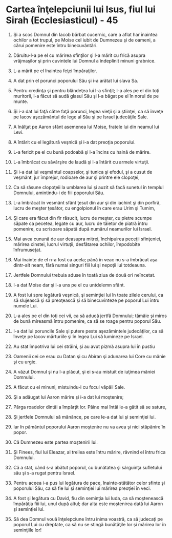 # Cartea &#238;n&#355;elepciunii lui Isus, fiul lui Sirah (Ecclesiasticul) - 45

1. Şi a scos Domnul din Iacob bărbat cucernic, care a aflat har înaintea ochilor a tot trupul, pe Moise cel iubit de Dumnezeu şi de oameni, a cărui pomenire este întru binecuvântări. 

2. Dăruitu-l-a pe el cu mărirea sfinţilor şi l-a mărit cu frică asupra vrăjmaşilor şi prin cuvintele lui Domnul a îndeplinit minuni grabnice. 

3. L-a mărit pe el înaintea feţei împăraţilor. 

4. A dat prin el porunci poporului Său şi i-a arătat lui slava Sa. 

5. Pentru credinţa şi pentru blândeţea lui l-a sfinţit; l-a ales pe el din toţi muritorii, l-a făcut să audă glasul Său şi l-a băgat pe el în norul de pe munte. 

6. Şi i-a dat lui faţă către faţă porunci, legea vieţii şi a ştiinţei, ca să înveţe pe Iacov aşezământul de lege al Său şi pe Israel judecăţile Sale. 

7. A înălţat pe Aaron sfânt asemenea lui Moise, fratele lui din neamul lui Levi. 

8. A întărit cu el legătură veşnică şi i-a dat preoţia poporului. 

9. L-a fericit pe el cu bună podoabă şi l-a încins cu haină de mărire. 

10. L-a îmbrăcat cu săvârşire de laudă şi l-a întărit cu armele virtuţii. 

11. Şi i-a dat lui veşmântul coapselor, şi tunica şi efodul, şi a cusut de veşmânt, jur împrejur, rodioare de aur şi printre ele clopoţei, 

12. Ca să răsune clopoţeii la umblarea lui şi auzit să facă sunetul în templul Domnului, amintindu-i de fiii poporului Său. 

13. L-a îmbrăcat în vesmânt sfânt ţesut din aur şi din iachint şi din porfiră, lucru de meşter ţesător, cu engolpionul în care erau Urim şi Tumim, 

14. Şi care era făcut din fir răsucit, lucru de meşter, cu pietre scumpe săpate ca pecetea, legate cu aur, lucru de tăietor de piatră întru pomenire, cu scrisoare săpată după numărul neamurilor lui Israel. 

15. Mai avea cunună de aur deasupra mitrei, închipuirea peceţii sfinţeniei, mărirea cinstei, lucrul virtuţii, desfătarea ochilor, împodobite înfrumuseţat. 

16. Mai înainte de el n-a fost ca acela; până în veac nu s-a îmbrăcat aşa dintr-alt neam, fără numai singuri fiii lui şi nepoţii lui totdeauna. 

17. Jertfele Domnului trebuia aduse în toată ziua de două ori neîncetat. 

18. I-a dat Moise dar şi l-a uns pe el cu untdelemn sfânt. 

19. A fost lui spre legătură veşnică, şi seminţiei lui în toate zilele cerului, ca să slujească şi să preoţească şi să binecuvinteze pe poporul Lui întru numele Lui. 

20. L-a ales pe el din toţi cei vii, ca să aducă jertfă Domnului; tămâie şi miros de bună mireasmă întru pomenire, ca să se roage pentru poporul Său. 

21. I-a dat lui poruncile Sale şi putere peste aşezămintele judecăţilor, ca să înveţe pe Iacov mărturiile şi în legea Lui să lumineze pe Israel. 

22. Au stat împotriva lui cei străini, şi au avut pizmă asupra lui în pustiu 

23. Oamenii cei ce erau cu Datan şi cu Abiran şi adunarea lui Core cu mânie şi cu urgie. 

24. A văzut Domnul şi nu I-a plăcut, şi ei s-au mistuit de iuţimea mâniei Domnului. 

25. A făcut cu ei minuni, mistuindu-i cu focul văpăii Sale. 

26. Şi a adăugat lui Aaron mărire şi i-a dat lui moştenire; 

27. Pârga roadelor dintâi a împărţit lor. Pâine mai întâi le-a gătit să se sature, 

28. Şi jertfele Domnului să mănânce, pe care le-a dat lui şi seminţiei lui. 

29. Iar în pământul poporului Aaron moştenire nu va avea şi nici stăpânire în popor. 

30. Că Dumnezeu este partea moştenirii lui. 

31. Şi Finees, fiul lui Eleazar, al treilea este întru mărire, râvnind el întru frica Domnului. 

32. Că a stat, când s-a abătut poporul, cu bunătatea şi sârguinţa sufletului său şi s-a rugat pentru Israel. 

33. Pentru aceea i-a pus lui legătura de pace, înainte-stătător celor sfinte şi poporului Său, ca să fie lui şi seminţiei lui mărirea preoţiei în veci. 

34. A fost şi legătura cu David, fiu din seminţia lui Iuda, ca să moştenească împărăţia fiii lui, unul după altul; dar alta este moştenirea dată lui Aaron şi seminţiei lui. 

35. Să dea Domnul vouă înţelepciune întru inima voastră, ca să judecaţi pe poporul Lui cu dreptate, ca să nu se stingă bunătăţile lor şi mărirea lor în seminţiile lor! 

